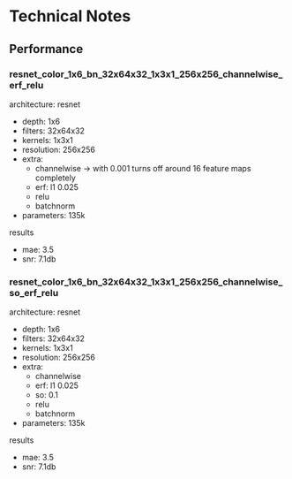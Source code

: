 # Technical Notes

## Performance

### resnet_color_1x6_bn_32x64x32_1x3x1_256x256_channelwise_erf_relu

architecture: resnet

* depth: 1x6
* filters: 32x64x32
* kernels: 1x3x1
* resolution: 256x256
* extra: 
  * channelwise -> with 0.001 turns off around 16 feature maps completely
  * erf: l1 0.025
  * relu
  * batchnorm
* parameters: 135k

results
 
 * mae: 3.5
 * snr: 7.1db

### resnet_color_1x6_bn_32x64x32_1x3x1_256x256_channelwise_so_erf_relu

architecture: resnet

* depth: 1x6
* filters: 32x64x32
* kernels: 1x3x1
* resolution: 256x256
* extra: 
  * channelwise 
  * erf: l1 0.025
  * so: 0.1
  * relu
  * batchnorm
* parameters: 135k

results
 
 * mae: 3.5
 * snr: 7.1db
